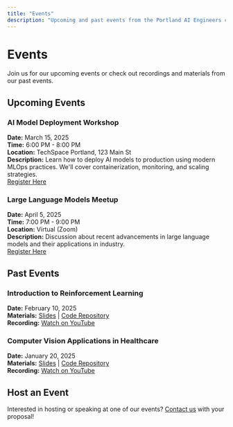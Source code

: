 ```yaml
---
title: "Events"
description: "Upcoming and past events from the Portland AI Engineers community"
---
```


# Events

Join us for our upcoming events or check out recordings and materials from our past events.

## Upcoming Events

### AI Model Deployment Workshop
**Date:** March 15, 2025  
**Time:** 6:00 PM - 8:00 PM  
**Location:** TechSpace Portland, 123 Main St  
**Description:** Learn how to deploy AI models to production using modern MLOps practices. We'll cover containerization, monitoring, and scaling strategies.  
[Register Here](#)

### Large Language Models Meetup
**Date:** April 5, 2025  
**Time:** 7:00 PM - 9:00 PM  
**Location:** Virtual (Zoom)  
**Description:** Discussion about recent advancements in large language models and their applications in industry.  
[Register Here](#)

## Past Events

### Introduction to Reinforcement Learning
**Date:** February 10, 2025  
**Materials:** [Slides](https://example.com/slides) | [Code Repository](https://github.com/portland-ai-engineers/intro-rl)  
**Recording:** [Watch on YouTube](https://youtube.com/example)

### Computer Vision Applications in Healthcare
**Date:** January 20, 2025  
**Materials:** [Slides](https://example.com/slides) | [Code Repository](https://github.com/portland-ai-engineers/cv-healthcare)  
**Recording:** [Watch on YouTube](https://youtube.com/example)

## Host an Event

Interested in hosting or speaking at one of our events? [Contact us](/contact) with your proposal!
